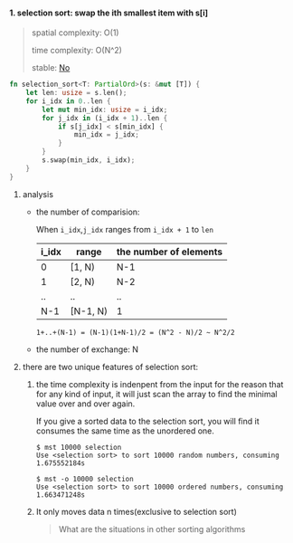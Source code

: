 #### 1. selection sort: swap the ith smallest item with s[i]
   
> spatial complexity: O(1)
>
> time complexity: O(N^2)
>
> stable: [No](https://stackoverflow.com/a/4601081/14092446)

```rust
fn selection_sort<T: PartialOrd>(s: &mut [T]) {
    let len: usize = s.len();
    for i_idx in 0..len {
        let mut min_idx: usize = i_idx;
        for j_idx in (i_idx + 1)..len {
            if s[j_idx] < s[min_idx] {
                min_idx = j_idx;
            }
        }
        s.swap(min_idx, i_idx);
    }
}
```

1. analysis 

   * the number of comparision:
  
     When `i_idx`,`j_idx` ranges from `i_idx + 1` to `len`

     |i_idx|range|the number of elements|
     |-----|-----|----------------------|
     |0    |[1, N)| N-1|
     |1    |[2, N)|N-2|
     |..|..|..|
     |N-1|[N-1, N)| 1|
     
     `1+..+(N-1) = (N-1)(1+N-1)/2 = (N^2 - N)/2 ~ N^2/2`

   * the number of exchange: N

2. there are two unique features of selection sort:

   1. the time complexity is indenpent from the input for the reason that 
   for any kind of input, it will just scan the array to find the minimal value
   over and over again.
  
      If you give a sorted data to the selection sort, you will find it consumes
      the same time as the unordered one.

      ```shell
      $ mst 10000 selection
      Use <selection sort> to sort 10000 random numbers, consuming 1.675552184s

      $ mst -o 10000 selection
      Use <selection sort> to sort 10000 ordered numbers, consuming 1.663471248s
      ```

   2. It only moves data n times(exclusive to selection sort)

      > What are the situations in other sorting algorithms
